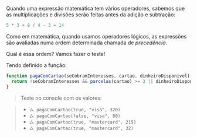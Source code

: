 Quando uma expressão matemática tem vários operadores, sabemos que as multiplicações e divisões serão feitas antes da adição e subtração:

``` javascript
5 * 3 + 8 / 4 - 3 = 14
```

Como em matemática, quando usamos operadores lógicos, as expressões são avaliadas numa ordem determinada chamada de _precedência_.

Qual é essa ordem? Vamos fazer o teste!

Tendo definido a função:

``` javascript
function pagaComCartao(seCobramInteresses, cartao, dinheiroDisponivel) {
  return !seCobramInteresses && parcelas(cartao) >= 3 || dinheiroDisponivel < 100;
}
```

> Teste no console com os valores:

>* `ム pagaComCartao(true, "visa", 320)`
>* `ム pagaComCartao(false, "visa", 80)`
>* `ム pagaComCartao(true, "mastercard", 215)`
>* `ム pagaComCartao(true, "mastercard", 32)`